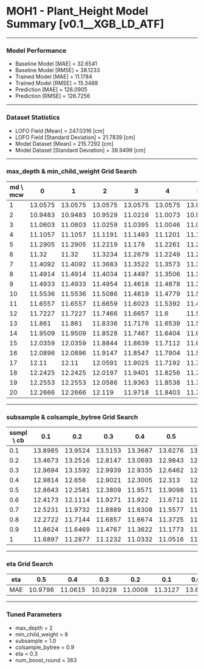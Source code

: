 # MOH1 - Plant_Height Model Summary [v0.1__XGB_LD_ATF]

***

### Model Performance

- Baseline Model [MAE] = 32.6541
- Baseline Model [RMSE] = 38.1233
- Trained Model [MAE] = 11.1784
- Trained Model [RMSE] = 15.3488
- Prediction [MAE] = 126.0905
- Prediction [RMSE] = 126.7256
***

### Dataset Statistics

- LOFO Field [Mean] = 247.0316 [cm]
- LOFO Field [Standard Deviation] = 21.7839 [cm]
- Model Dataset [Mean] = 215.7292 [cm]
- Model Dataset [Standard Deviation] = 39.9499 [cm]
***

### max_depth & min_child_weight Grid Search

|   md \ mcw |       0 |       1 |       2 |       3 |       4 |       5 |       6 |       7 |       8 |       9 |      10 |      11 |      12 |      13 |      14 |      15 |      16 |      17 |      18 |      19 |      20 |
|------------|---------|---------|---------|---------|---------|---------|---------|---------|---------|---------|---------|---------|---------|---------|---------|---------|---------|---------|---------|---------|---------|
|          1 | 13.0575 | 13.0575 | 13.0575 | 13.0575 | 13.0575 | 13.0575 | 13.0575 | 13.0575 | 13.0575 | 13.0553 | 13.0522 | 13.0524 | 13.0524 | 13.0524 | 13.052  | 13.052  | 13.052  | 13.0515 | 13.0508 | 13.0508 | 13.0508 |
|          2 | 10.9483 | 10.9483 | 10.9529 | 11.0216 | 11.0073 | 10.9676 | 11.0739 | 10.9804 | 10.9468 | 10.9745 | 10.9928 | 10.9785 | 11.0333 | 10.9753 | 11.1031 | 11.0321 | 11.0309 | 11.0597 | 10.9952 | 11.0728 | 11.125  |
|          3 | 11.0603 | 11.0603 | 11.0259 | 11.0395 | 11.0046 | 11.0219 | 11.0017 | 10.9929 | 11.0631 | 11.043  | 10.9735 | 11.0123 | 10.9617 | 11.013  | 10.96   | 11.0393 | 11.0112 | 11.1201 | 11.0644 | 11.0285 | 11.0098 |
|          4 | 11.1057 | 11.1057 | 11.1191 | 11.1493 | 11.1201 | 11.1204 | 11.0685 | 11.1102 | 11.1816 | 11.0946 | 11.1398 | 11.0834 | 11.0593 | 11.0553 | 11.0789 | 11.0676 | 11.0553 | 11.0866 | 11.0206 | 11.1197 | 11.0991 |
|          5 | 11.2905 | 11.2905 | 11.2219 | 11.178  | 11.2261 | 11.2089 | 11.1528 | 11.1885 | 11.1949 | 11.0924 | 11.1416 | 11.1519 | 11.1025 | 11.1369 | 11.1831 | 11.1297 | 11.1828 | 11.1517 | 11.188  | 11.1428 | 11.1379 |
|          6 | 11.32   | 11.32   | 11.3234 | 11.2679 | 11.2249 | 11.2499 | 11.2319 | 11.1694 | 11.2505 | 11.1866 | 11.1819 | 11.156  | 11.1726 | 11.1889 | 11.1878 | 11.0979 | 11.2247 | 11.157  | 11.2247 | 11.2056 | 11.2203 |
|          7 | 11.4092 | 11.4092 | 11.3683 | 11.3522 | 11.3573 | 11.3142 | 11.3221 | 11.2806 | 11.293  | 11.3075 | 11.2244 | 11.2129 | 11.1888 | 11.2745 | 11.2152 | 11.2567 | 11.2285 | 11.2355 | 11.2356 | 11.1574 | 11.2571 |
|          8 | 11.4914 | 11.4914 | 11.4034 | 11.4497 | 11.3506 | 11.3552 | 11.3299 | 11.2984 | 11.2964 | 11.2943 | 11.2699 | 11.2829 | 11.2572 | 11.2563 | 11.2726 | 11.3013 | 11.3047 | 11.2959 | 11.2177 | 11.279  | 11.2438 |
|          9 | 11.4933 | 11.4933 | 11.4954 | 11.4618 | 11.4878 | 11.3404 | 11.3937 | 11.3375 | 11.3719 | 11.2913 | 11.3486 | 11.2738 | 11.3145 | 11.3156 | 11.3644 | 11.3006 | 11.3237 | 11.2803 | 11.3087 | 11.2564 | 11.259  |
|         10 | 11.5536 | 11.5536 | 11.5086 | 11.4819 | 11.4779 | 11.5134 | 11.4379 | 11.3985 | 11.4337 | 11.42   | 11.3598 | 11.3374 | 11.3753 | 11.3507 | 11.3774 | 11.332  | 11.2989 | 11.2993 | 11.3381 | 11.2839 | 11.2601 |
|         11 | 11.6557 | 11.6557 | 11.6659 | 11.6023 | 11.5392 | 11.4848 | 11.5107 | 11.4993 | 11.4623 | 11.4874 | 11.3867 | 11.3362 | 11.3641 | 11.3622 | 11.3542 | 11.3437 | 11.3441 | 11.3579 | 11.3956 | 11.3283 | 11.3055 |
|         12 | 11.7227 | 11.7227 | 11.7466 | 11.6657 | 11.6    | 11.5621 | 11.5329 | 11.4341 | 11.4705 | 11.4844 | 11.4645 | 11.4208 | 11.4003 | 11.383  | 11.3745 | 11.3925 | 11.3459 | 11.3581 | 11.3669 | 11.3885 | 11.3249 |
|         13 | 11.861  | 11.861  | 11.8336 | 11.7176 | 11.6539 | 11.5773 | 11.6009 | 11.5161 | 11.5539 | 11.4988 | 11.4224 | 11.4539 | 11.4221 | 11.486  | 11.434  | 11.4115 | 11.3633 | 11.3509 | 11.3973 | 11.3703 | 11.3764 |
|         14 | 11.9509 | 11.9509 | 11.8528 | 11.7467 | 11.6404 | 11.6001 | 11.6186 | 11.5403 | 11.5858 | 11.4935 | 11.5406 | 11.4651 | 11.4665 | 11.4081 | 11.3807 | 11.4275 | 11.4112 | 11.4609 | 11.4229 | 11.396  | 11.4181 |
|         15 | 12.0359 | 12.0359 | 11.8844 | 11.8639 | 11.7112 | 11.6671 | 11.6131 | 11.5719 | 11.5977 | 11.522  | 11.5459 | 11.4422 | 11.4424 | 11.4509 | 11.4447 | 11.4537 | 11.4442 | 11.3947 | 11.3819 | 11.4166 | 11.4045 |
|         16 | 12.0896 | 12.0896 | 11.9147 | 11.8547 | 11.7904 | 11.5942 | 11.7238 | 11.57   | 11.6195 | 11.5106 | 11.5229 | 11.4858 | 11.472  | 11.4564 | 11.4057 | 11.469  | 11.4893 | 11.4285 | 11.4447 | 11.3778 | 11.3499 |
|         17 | 12.11   | 12.11   | 12.0591 | 11.9025 | 11.7192 | 11.712  | 11.7195 | 11.5739 | 11.5534 | 11.5291 | 11.4757 | 11.4751 | 11.3814 | 11.4734 | 11.4697 | 11.4523 | 11.4351 | 11.3881 | 11.3955 | 11.4395 | 11.3421 |
|         18 | 12.2425 | 12.2425 | 12.0197 | 11.9401 | 11.8256 | 11.7385 | 11.7524 | 11.6425 | 11.5968 | 11.6222 | 11.5354 | 11.4999 | 11.464  | 11.5096 | 11.4484 | 11.4786 | 11.4845 | 11.3697 | 11.383  | 11.426  | 11.4122 |
|         19 | 12.2553 | 12.2553 | 12.0586 | 11.9363 | 11.8538 | 11.737  | 11.7124 | 11.6701 | 11.6487 | 11.5719 | 11.5704 | 11.53   | 11.4935 | 11.479  | 11.4074 | 11.5146 | 11.4426 | 11.4873 | 11.4497 | 11.4246 | 11.3997 |
|         20 | 12.2666 | 12.2666 | 12.119  | 11.9718 | 11.8403 | 11.7968 | 11.7804 | 11.581  | 11.6862 | 11.6043 | 11.5573 | 11.5534 | 11.5072 | 11.5222 | 11.4679 | 11.4898 | 11.4535 | 11.4336 | 11.3718 | 11.4709 | 11.4089 |

***

### subsample & colsample_bytree Grid Search

|   ssmpl \ cb |     0.1 |     0.2 |     0.3 |     0.4 |     0.5 |     0.6 |     0.7 |     0.8 |     0.9 |     1.0 |
|--------------|---------|---------|---------|---------|---------|---------|---------|---------|---------|---------|
|          0.1 | 13.8985 | 13.9524 | 13.5153 | 13.3687 | 13.6276 | 13.5089 | 13.1868 | 13.2737 | 13.576  | 13.0934 |
|          0.2 | 13.4673 | 13.2516 | 12.8147 | 13.0693 | 12.9843 | 12.9947 | 12.7891 | 13.082  | 12.9184 | 12.5907 |
|          0.3 | 12.9694 | 13.1592 | 12.9939 | 12.9335 | 12.6462 | 12.2728 | 12.7091 | 12.4191 | 12.3252 | 12.3541 |
|          0.4 | 12.9814 | 12.656  | 12.9021 | 12.3005 | 12.313  | 12.3128 | 12.034  | 12.231  | 11.8847 | 12.0689 |
|          0.5 | 12.8643 | 12.2581 | 12.3809 | 11.9571 | 11.9098 | 11.7863 | 12.0576 | 11.7598 | 11.9727 | 11.9875 |
|          0.6 | 12.4173 | 12.1114 | 11.9271 | 11.922  | 11.6712 | 11.8004 | 11.6753 | 11.6148 | 11.8053 | 11.61   |
|          0.7 | 12.5231 | 11.9732 | 11.8889 | 11.6308 | 11.5577 | 11.5152 | 11.6424 | 11.5218 | 11.6183 | 11.4666 |
|          0.8 | 12.2722 | 11.7144 | 11.6857 | 11.6674 | 11.3725 | 11.3588 | 11.427  | 11.3308 | 11.245  | 11.3393 |
|          0.9 | 11.8624 | 11.6469 | 11.4767 | 11.3622 | 11.1773 | 11.2229 | 11.2091 | 11.2504 | 11.1174 | 11.216  |
|          1   | 11.6897 | 11.2877 | 11.1232 | 11.0332 | 11.0516 | 11.0416 | 10.9517 | 10.9945 | 10.9228 | 10.9468 |

***

### eta Grid Search

| eta   |     0.5 |     0.4 |     0.3 |     0.2 |     0.1 |    0.01 |   0.001 |
|-------|---------|---------|---------|---------|---------|---------|---------|
| MAE   | 10.9798 | 11.0615 | 10.9228 | 11.0008 | 11.3127 | 13.6427 | 79.2801 |

***

### Tuned Parameters

- max_depth = 2
- min_child_weight = 8
- subsample = 1.0
- colsample_bytree = 0.9
- eta = 0.3
- num_boost_round = 363
